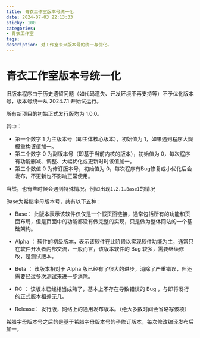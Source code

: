 ```yaml
---
title: 青衣工作室版本号统一化
date: 2024-07-03 22:13:33
sticky: 100
categories:
- 青衣工作室
tags:
description: 对工作室未来版本号的统一与优化。
---
```


# 青衣工作室版本号统一化

旧版本程序由于历史遗留问题（如代码遗失、开发环境不再支持等）不予优化版本号，版本号统一从 2024.7.1 开始试运行。

所有新项目的初始正式发行版均为 1.0.0。

其中：

- 第一个数字 1 为主版本号（即主体核心版本），初始值为 1，如果遇到程序大规模重构该值加一。
- 第二个数字 0  为副版本号（即基于当前内核的版本），初始值为 0，每次程序有功能删减、调整、大幅优化或更新时时该值加一。
- 第三个数值 0 为修订版本号，初始值为 0，每次程序有Bug修复或小优化后会发布，不更新也不影响正常使用。

当然，也有些时候会遇到特殊情况，例如出现`1.2.1.Base1`的情况

Base为希腊字母版本号，共有以下五种：

- Base： 此版本表示该软件仅仅是一个假页面链接，通常包括所有的功能和页面布局，但是页面中的功能都没有做完整的实现，只是做为整体网站的一个基础架构。

- Alpha ： 软件的初级版本，表示该软件在此阶段以实现软件功能为主，通常只在软件开发者内部交流，一般而言，该版本软件的 Bug 较多，需要继续修改，是测试版本。

- Beta ： 该版本相对于 Alpha 版已经有了很大的进步，消除了严重错误，但还需要经过多次测试来进一步消除。

- RC ： 该版本已经相当成熟了，基本上不存在导致错误的 Bug ，与即将发行的正式版本相差无几。

- Release： 发行版，网络上的通用发布版本。（绝大多数时间会省略写该项）

	<!-- 部分摘抄自[软件项目、产品版本号的命名规则、定义、命名规范（git代码分支版本、项目产品文档版本）_文档版本号命名规则-CSDN博客](https://blog.csdn.net/qq_29974981/article/details/121008029) -->

希腊字母版本号之后的是基于希腊字母版本号的子修订版本，每次修改编译发布后加一。
